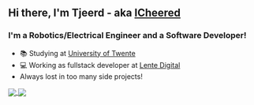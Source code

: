 ## Hi there, I'm Tjeerd - aka [ICheered](https://icheered.nl/)

### I'm a Robotics/Electrical Engineer and a Software Developer!
- 📚 Studying at [University of Twente](https://www.utwente.nl/en/)
- 💻 Working as fullstack developer at [Lente Digital](https://lentedigital.nl/)
- Always lost in too many side projects!

<a href="https://github.com/anuraghazra/github-readme-stats">
  <img align="center" src="https://github-readme-stats.vercel.app/api?username=icheered&theme=dark&show_icons=true&hide=stars&include_all_commits=true&count_private=true" />
</a>

<a href="https://github.com/anuraghazra/convoychat">
  <img align="center" src="https://github-readme-stats.vercel.app/api/top-langs/?username=icheered&theme=dark&langs_count=10&hide=css,purebasic,java,Objective-C&layout=compact" />
</a>

<!--
**icheered/icheered** is a ✨ _special_ ✨ repository because its `README.md` (this file) appears on your GitHub profile.

Here are some ideas to get you started:

- 🔭 I’m currently working on ...
- 🌱 I’m currently learning ...
- 👯 I’m looking to collaborate on ...
- 🤔 I’m looking for help with ...
- 💬 Ask me about ...
- 📫 How to reach me: ...
- 😄 Pronouns: ...
- ⚡ Fun fact: ...
-->
